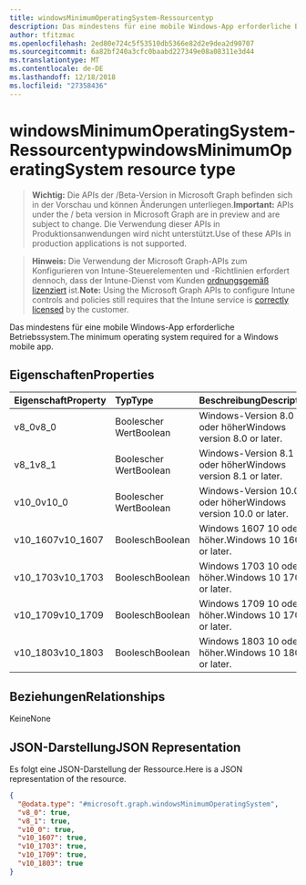 ```yaml
---
title: windowsMinimumOperatingSystem-Ressourcentyp
description: Das mindestens für eine mobile Windows-App erforderliche Betriebssystem.
author: tfitzmac
ms.openlocfilehash: 2ed80e724c5f53510db5366e82d2e9dea2d90707
ms.sourcegitcommit: 6a82bf240a3cfc0baabd227349e08a08311e3d44
ms.translationtype: MT
ms.contentlocale: de-DE
ms.lasthandoff: 12/18/2018
ms.locfileid: "27358436"
---
```

# <a name="windowsminimumoperatingsystem-resource-type"></a><span data-ttu-id="cd40c-103">windowsMinimumOperatingSystem-Ressourcentyp</span><span class="sxs-lookup"><span data-stu-id="cd40c-103">windowsMinimumOperatingSystem resource type</span></span>

> <span data-ttu-id="cd40c-104">**Wichtig:** Die APIs der /Beta-Version in Microsoft Graph befinden sich in der Vorschau und können Änderungen unterliegen.</span><span class="sxs-lookup"><span data-stu-id="cd40c-104">**Important:** APIs under the / beta version in Microsoft Graph are in preview and are subject to change.</span></span> <span data-ttu-id="cd40c-105">Die Verwendung dieser APIs in Produktionsanwendungen wird nicht unterstützt.</span><span class="sxs-lookup"><span data-stu-id="cd40c-105">Use of these APIs in production applications is not supported.</span></span>

> <span data-ttu-id="cd40c-106">**Hinweis:** Die Verwendung der Microsoft Graph-APIs zum Konfigurieren von Intune-Steuerelementen und -Richtlinien erfordert dennoch, dass der Intune-Dienst vom Kunden [ordnungsgemäß lizenziert](https://go.microsoft.com/fwlink/?linkid=839381) ist.</span><span class="sxs-lookup"><span data-stu-id="cd40c-106">**Note:** Using the Microsoft Graph APIs to configure Intune controls and policies still requires that the Intune service is [correctly licensed](https://go.microsoft.com/fwlink/?linkid=839381) by the customer.</span></span>

<span data-ttu-id="cd40c-107">Das mindestens für eine mobile Windows-App erforderliche Betriebssystem.</span><span class="sxs-lookup"><span data-stu-id="cd40c-107">The minimum operating system required for a Windows mobile app.</span></span>
## <a name="properties"></a><span data-ttu-id="cd40c-108">Eigenschaften</span><span class="sxs-lookup"><span data-stu-id="cd40c-108">Properties</span></span>
|<span data-ttu-id="cd40c-109">Eigenschaft</span><span class="sxs-lookup"><span data-stu-id="cd40c-109">Property</span></span>|<span data-ttu-id="cd40c-110">Typ</span><span class="sxs-lookup"><span data-stu-id="cd40c-110">Type</span></span>|<span data-ttu-id="cd40c-111">Beschreibung</span><span class="sxs-lookup"><span data-stu-id="cd40c-111">Description</span></span>|
|:---|:---|:---|
|<span data-ttu-id="cd40c-112">v8_0</span><span class="sxs-lookup"><span data-stu-id="cd40c-112">v8_0</span></span>|<span data-ttu-id="cd40c-113">Boolescher Wert</span><span class="sxs-lookup"><span data-stu-id="cd40c-113">Boolean</span></span>|<span data-ttu-id="cd40c-114">Windows-Version 8.0 oder höher</span><span class="sxs-lookup"><span data-stu-id="cd40c-114">Windows version 8.0 or later.</span></span>|
|<span data-ttu-id="cd40c-115">v8_1</span><span class="sxs-lookup"><span data-stu-id="cd40c-115">v8_1</span></span>|<span data-ttu-id="cd40c-116">Boolescher Wert</span><span class="sxs-lookup"><span data-stu-id="cd40c-116">Boolean</span></span>|<span data-ttu-id="cd40c-117">Windows-Version 8.1 oder höher</span><span class="sxs-lookup"><span data-stu-id="cd40c-117">Windows version 8.1 or later.</span></span>|
|<span data-ttu-id="cd40c-118">v10_0</span><span class="sxs-lookup"><span data-stu-id="cd40c-118">v10_0</span></span>|<span data-ttu-id="cd40c-119">Boolescher Wert</span><span class="sxs-lookup"><span data-stu-id="cd40c-119">Boolean</span></span>|<span data-ttu-id="cd40c-120">Windows-Version 10.0 oder höher</span><span class="sxs-lookup"><span data-stu-id="cd40c-120">Windows version 10.0 or later.</span></span>|
|<span data-ttu-id="cd40c-121">v10_1607</span><span class="sxs-lookup"><span data-stu-id="cd40c-121">v10_1607</span></span>|<span data-ttu-id="cd40c-122">Boolesch</span><span class="sxs-lookup"><span data-stu-id="cd40c-122">Boolean</span></span>|<span data-ttu-id="cd40c-123">Windows 1607 10 oder höher.</span><span class="sxs-lookup"><span data-stu-id="cd40c-123">Windows 10 1607 or later.</span></span>|
|<span data-ttu-id="cd40c-124">v10_1703</span><span class="sxs-lookup"><span data-stu-id="cd40c-124">v10_1703</span></span>|<span data-ttu-id="cd40c-125">Boolesch</span><span class="sxs-lookup"><span data-stu-id="cd40c-125">Boolean</span></span>|<span data-ttu-id="cd40c-126">Windows 1703 10 oder höher.</span><span class="sxs-lookup"><span data-stu-id="cd40c-126">Windows 10 1703 or later.</span></span>|
|<span data-ttu-id="cd40c-127">v10_1709</span><span class="sxs-lookup"><span data-stu-id="cd40c-127">v10_1709</span></span>|<span data-ttu-id="cd40c-128">Boolesch</span><span class="sxs-lookup"><span data-stu-id="cd40c-128">Boolean</span></span>|<span data-ttu-id="cd40c-129">Windows 1709 10 oder höher.</span><span class="sxs-lookup"><span data-stu-id="cd40c-129">Windows 10 1709 or later.</span></span>|
|<span data-ttu-id="cd40c-130">v10_1803</span><span class="sxs-lookup"><span data-stu-id="cd40c-130">v10_1803</span></span>|<span data-ttu-id="cd40c-131">Boolesch</span><span class="sxs-lookup"><span data-stu-id="cd40c-131">Boolean</span></span>|<span data-ttu-id="cd40c-132">Windows 1803 10 oder höher.</span><span class="sxs-lookup"><span data-stu-id="cd40c-132">Windows 10 1803 or later.</span></span>|

## <a name="relationships"></a><span data-ttu-id="cd40c-133">Beziehungen</span><span class="sxs-lookup"><span data-stu-id="cd40c-133">Relationships</span></span>
<span data-ttu-id="cd40c-134">Keine</span><span class="sxs-lookup"><span data-stu-id="cd40c-134">None</span></span>
## <a name="json-representation"></a><span data-ttu-id="cd40c-135">JSON-Darstellung</span><span class="sxs-lookup"><span data-stu-id="cd40c-135">JSON Representation</span></span>
<span data-ttu-id="cd40c-136">Es folgt eine JSON-Darstellung der Ressource.</span><span class="sxs-lookup"><span data-stu-id="cd40c-136">Here is a JSON representation of the resource.</span></span>
<!-- {
  "blockType": "resource",
  "@odata.type": "microsoft.graph.windowsMinimumOperatingSystem"
}
-->
``` json
{
  "@odata.type": "#microsoft.graph.windowsMinimumOperatingSystem",
  "v8_0": true,
  "v8_1": true,
  "v10_0": true,
  "v10_1607": true,
  "v10_1703": true,
  "v10_1709": true,
  "v10_1803": true
}
```





